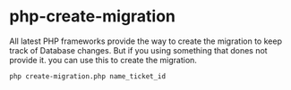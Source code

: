 # php-create-migration

All latest PHP frameworks provide the way to create the migration to keep track of Database changes. But if you using something that dones not provide it. you can use this to create the migration.

`php create-migration.php name_ticket_id`

